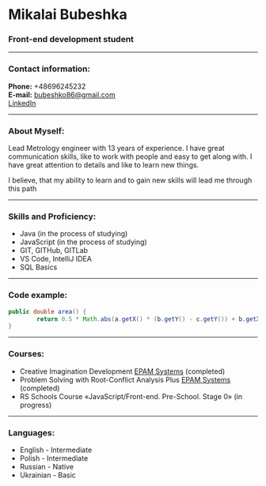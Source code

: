 # Mikalai Bubeshka
### Front-end development student

---

### Contact information:
**Phone:** +48696245232<br>
**E-mail:** bubeshko86@gmail.com<br>
[LinkedIn](https://www.linkedin.com/in/mikalai-bubeshka-b264bb250/)<br>

---

### About Myself:

Lead Metrology engineer with 13 years of experience. I have great communication skills, like to work with people and easy to get along with. I have great attention to details and like to learn new things.<br>

I believe, that my ability to learn and to gain new skills will lead me through this path<br>

---

### Skills and Proficiency:

- Java (in the process of studying)
- JavaScript (in the process of studying)
- GIT, GITHub, GITLab
- VS Code, IntelliJ IDEA
- SQL Basics

---

### Code example:

```java
public double area() {
        return 0.5 * Math.abs(a.getX() * (b.getY() - c.getY()) + b.getX() * (c.getY() - a.getY()) + c.getX() * (a.getY() - b.getY()));
}
```

---

### Courses:

- Creative Imagination Development [EPAM Systems](epam.com) (completed)
- Problem Solving with Root-Conflict Analysis Plus [EPAM Systems](epam.com) (completed)
- RS Schools Course «JavaScript/Front-end. Pre-School. Stage 0» (in progress)

---

### Languages:

- English \- Intermediate
- Polish \- Intermediate
- Russian \- Native
- Ukrainian \- Basic